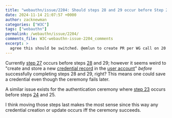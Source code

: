 ```yaml
---
title: "webauthn/issue/2204: Should steps 28 and 29 occur before Step 27 in the registration ceremony"
date: 2024-11-14 21:07:57 +0000
author: zacknewman
categories: ["W3C"]
tags: ["webauthn"]
permalink: /webauthn/issue/2204/
comments_file: W3C-webauthn-issue-2204_comments
excerpt: >
  agree this should be switched. @emlun to create PR per WG call on 20 Nov
---
```

Currently [step 27](https://w3c.github.io/webauthn/#reg-ceremony-store-credential-record) occurs before steps [28](https://w3c.github.io/webauthn/#reg-ceremony-verify-extension-outputs) and 29; however it seems weird to "create and store a new [credential record](https://w3c.github.io/webauthn/#credential-record) in the [user account](https://w3c.github.io/webauthn/#user-account)" _before_ successfully completing steps 28 and 29, right? This means one could save a credential even though the ceremony fails later.

A similar issue exists for the authentication ceremony where [step 23](https://w3c.github.io/webauthn/#authn-ceremony-update-credential-record) occurs before steps [24](https://w3c.github.io/webauthn/#authn-ceremony-verify-extension-outputs) and 25.

I think moving those steps last makes the most sense since this way any credential creation or update occurs iff the ceremony succeeds.